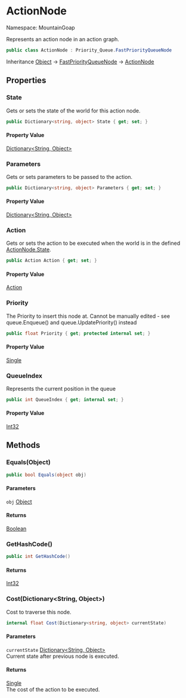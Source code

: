 # ActionNode

Namespace: MountainGoap

Represents an action node in an action graph.

```csharp
public class ActionNode : Priority_Queue.FastPriorityQueueNode
```

Inheritance [Object](https://docs.microsoft.com/en-us/dotnet/api/system.object) → [FastPriorityQueueNode](./priority_queue.fastpriorityqueuenode.md) → [ActionNode](./mountaingoap.actionnode.md)

## Properties

### **State**

Gets or sets the state of the world for this action node.

```csharp
public Dictionary<string, object> State { get; set; }
```

#### Property Value

[Dictionary&lt;String, Object&gt;](https://docs.microsoft.com/en-us/dotnet/api/system.collections.generic.dictionary-2)<br>

### **Parameters**

Gets or sets parameters to be passed to the action.

```csharp
public Dictionary<string, object> Parameters { get; set; }
```

#### Property Value

[Dictionary&lt;String, Object&gt;](https://docs.microsoft.com/en-us/dotnet/api/system.collections.generic.dictionary-2)<br>

### **Action**

Gets or sets the action to be executed when the world is in the defined [ActionNode.State](./mountaingoap.actionnode.md#state).

```csharp
public Action Action { get; set; }
```

#### Property Value

[Action](./mountaingoap.action.md)<br>

### **Priority**

The Priority to insert this node at.
 Cannot be manually edited - see queue.Enqueue() and queue.UpdatePriority() instead

```csharp
public float Priority { get; protected internal set; }
```

#### Property Value

[Single](https://docs.microsoft.com/en-us/dotnet/api/system.single)<br>

### **QueueIndex**

Represents the current position in the queue

```csharp
public int QueueIndex { get; internal set; }
```

#### Property Value

[Int32](https://docs.microsoft.com/en-us/dotnet/api/system.int32)<br>

## Methods

### **Equals(Object)**

```csharp
public bool Equals(object obj)
```

#### Parameters

`obj` [Object](https://docs.microsoft.com/en-us/dotnet/api/system.object)<br>

#### Returns

[Boolean](https://docs.microsoft.com/en-us/dotnet/api/system.boolean)<br>

### **GetHashCode()**

```csharp
public int GetHashCode()
```

#### Returns

[Int32](https://docs.microsoft.com/en-us/dotnet/api/system.int32)<br>

### **Cost(Dictionary&lt;String, Object&gt;)**

Cost to traverse this node.

```csharp
internal float Cost(Dictionary<string, object> currentState)
```

#### Parameters

`currentState` [Dictionary&lt;String, Object&gt;](https://docs.microsoft.com/en-us/dotnet/api/system.collections.generic.dictionary-2)<br>
Current state after previous node is executed.

#### Returns

[Single](https://docs.microsoft.com/en-us/dotnet/api/system.single)<br>
The cost of the action to be executed.
